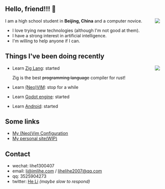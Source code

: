 ## Hello, friend!!! 👋
<!-- ### Stats -->
<a href="#"><img align="right" src="https://github-readme-stats.vercel.app/api?username=lihe07&count_private=true&show_icons=true&theme=radical"></img></a>

I am a high school student in **Beijing, China** and a computer novice.

- I love trying new technologies (although I'm not good at them).
- I have a strong interest in artificial intelligence.
- I'm willing to help anyone if I can.




## Things I've been doing recently
<a href="#"><img align="right" src="https://github-readme-stats.vercel.app/api/top-langs/?username=lihe07&theme=radical&layout=compact"></img></a>


- Learn [Zig Lang](https://ziglang.org/): started
  
  Zig is the best ~~programming language~~ compiler for rust!
- Learn [(Neo)VIM](https://neovim.io/): stop for a while
- Learn [Godot engine](https://godotengine.org/): started
- Learn [Android](https://developer.android.com/): started




## Some links

- [My (Neo)Vim Configuration](https://github.com/lihe07/lihe07/blob/main/init.vim) 
- [My personal site(WIP)](https://www.imlihe.com/)



## Contact

- wechat: lihe1300407
- email:  li@imlihe.com / lihelihe2007@qq.com
- qq: 3525904273
- twitter: [He Li](https://twitter.com/HeLi07784212) *(maybe slow to respond)*
